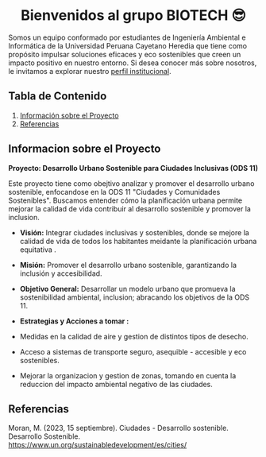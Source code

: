 <h1 align="center">Bienvenidos al grupo BIOTECH 😎</h1>

Somos un equipo conformado por estudiantes de Ingeniería Ambiental e Informática de la Universidad Peruana Cayetano Heredia que tiene como propósito impulsar soluciones eficaces y eco sostenibles que creen un impacto positivo en nuestro entorno.
Si desea conocer más sobre nosotros, le invitamos a explorar nuestro
<a href="https://github.com/stephany-toribio/Repositorio-BioTech/blob/main/FdD/Entregables/sobre_nosotros.md" target="_blank">perfil institucional</a>.

## Tabla de Contenido
  1. [Información sobre el Proyecto](#información-sobre-el-proyecto)
  2. [Referencias](#referencias)

## Informacion sobre el Proyecto

**Proyecto: Desarrollo Urbano Sostenible para Ciudades Inclusivas (ODS 11)**

Este proyecto tiene como obejtivo analizar y promover el desarrollo urbano sostenible, enfocandose en la ODS 11 "Ciudades y Comunidades Sostenibles". Buscamos entender cómo la planificación urbana permite mejorar la calidad de vida contribuir al desarrollo sostenible y promover la inclusion.

- **Visión:**
Integrar ciudades inclusivas y sostenibles, donde se mejore la calidad de vida de todos los habitantes meidante la planificación urbana equitativa .

- **Misión:**
Promover el desarrollo urbano sostenible, garantizando la inclusión y accesibilidad. 

- **Objetivo General:**
Desarrollar un modelo urbano que promueva la sostenibilidad ambiental, inclusion; abracando los objetivos de la ODS 11.

- **Estrategias y Acciones a tomar :**
- Medidas en la calidad de aire y gestion de distintos tipos de desecho. 
- Acceso a sistemas de transporte seguro, asequible - accesible y eco sostenibles.
- Mejorar la organizacion y gestion de zonas, tomando en cuenta la reduccion del impacto   ambiental negativo de las ciudades. 

## Referencias

Moran, M. (2023, 15 septiembre). Ciudades - Desarrollo sostenible. Desarrollo Sostenible. https://www.un.org/sustainabledevelopment/es/cities/ 